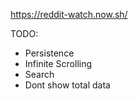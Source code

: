 https://reddit-watch.now.sh/

TODO:
- Persistence
- Infinite Scrolling
- Search
- Dont show total data

